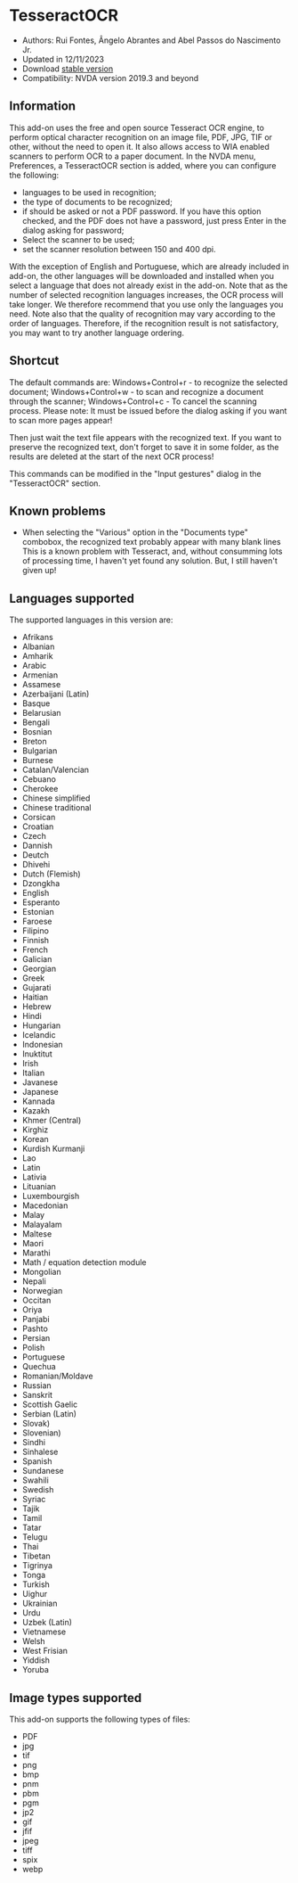 # TesseractOCR


* Authors: Rui Fontes, Ângelo Abrantes and Abel Passos do Nascimento Jr.
* Updated in 12/11/2023
* Download [stable version][1]
* Compatibility: NVDA version 2019.3 and beyond


## Information

This add-on uses the free and open source Tesseract OCR engine, to perform optical character recognition on an image file, PDF, JPG, TIF or other, without the need to open it.
It also allows access to WIA enabled scanners to perform OCR to a paper document.
In the NVDA menu, Preferences, a TesseractOCR section is added, where you can configure the following:
- languages to be used in recognition;
- the type of documents to be recognized;
- if should be asked or not a PDF password. If you have this option checked, and the PDF does not have a password, just press Enter in the dialog asking for password;
- Select the scanner to be used;
- set the scanner resolution between 150 and 400 dpi.

With the exception of English and Portuguese, which are already included in add-on, the other languages will be downloaded and installed when you select a language that does not already exist in the add-on.
Note that as the number of selected recognition languages increases, the OCR process will take longer.
We therefore recommend that you use only the languages you need.
Note also that the quality of recognition may vary according to the order of languages.
Therefore, if the recognition result is not satisfactory, you may want to try another language ordering.


## Shortcut

The default commands are:
Windows+Control+r - to recognize the selected document;
Windows+Control+w - to scan and recognize a document through the scanner;
Windows+Control+c - To cancel the scanning process.
Please note: It must be issued before the dialog asking if you want to scan more pages appear!

Then just wait the text file appears with the recognized text.
If you want to preserve the recognized text, don't forget to save it in some folder, as the results are deleted at the start of the next OCR process!

This commands can be modified in the "Input gestures" dialog in the "TesseractOCR" section.


## Known problems

* When selecting the "Various" option in the "Documents type" combobox, the recognized text probably appear with many blank lines
This is a known problem with Tesseract, and, without consumming lots of processing time, I haven't yet found any solution. But, I still haven't given up!


## Languages supported

The supported languages in this version are:
* Afrikans
* Albanian
* Amharik
* Arabic
* Armenian
* Assamese
* Azerbaijani (Latin)
* Basque
* Belarusian
* Bengali
* Bosnian
* Breton
* Bulgarian
* Burnese
* Catalan/Valencian
* Cebuano
* Cherokee
* Chinese simplified
* Chinese traditional
* Corsican
* Croatian
* Czech
* Dannish
* Deutch
* Dhivehi
* Dutch (Flemish)
* Dzongkha
* English
* Esperanto
* Estonian
* Faroese
* Filipino
* Finnish
* French
* Galician
* Georgian
* Greek
* Gujarati
* Haitian
* Hebrew
* Hindi
* Hungarian
* Icelandic
* Indonesian
* Inuktitut
* Irish
* Italian
* Javanese
* Japanese
* Kannada
* Kazakh
* Khmer (Central)
* Kirghiz
* Korean
* Kurdish Kurmanji
* Lao
* Latin
* Lativia
* Lituanian
* Luxembourgish
* Macedonian
* Malay
* Malayalam
* Maltese
* Maori
* Marathi
* Math / equation detection module
* Mongolian
* Nepali
* Norwegian
* Occitan
* Oriya
* Panjabi
* Pashto
* Persian
* Polish
* Portuguese
* Quechua
* Romanian/Moldave
* Russian
* Sanskrit
* Scottish Gaelic
* Serbian (Latin)
* Slovak)
* Slovenian)
* Sindhi
* Sinhalese
* Spanish
* Sundanese
* Swahili
* Swedish
* Syriac
* Tajik
* Tamil
* Tatar
* Telugu
* Thai
* Tibetan
* Tigrinya
* Tonga
* Turkish
* Uighur
* Ukrainian
* Urdu 
* Uzbek (Latin)
* Vietnamese
* Welsh
* West Frisian
* Yiddish
* Yoruba


## Image types supported

This add-on supports the following types of files:
* PDF
* jpg
* tif
* png
* bmp
* pnm
* pbm
* pgm
* jp2
* gif
* jfif
* jpeg
* tiff
* spix
* webp


[1]: https://github.com/ruifontes/tesseractOCR/releases/download/2023.11.13/tesseractOCR-2023.11.13.nvda-addon
